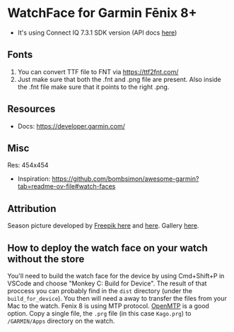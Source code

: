# WatchFace for Garmin Fēnix 8+

* It's using Connect IQ 7.3.1 SDK version (API docs [here](https://developer.garmin.com/connect-iq/api-docs/))

## Fonts

1. You can convert TTF file to FNT via https://ttf2fnt.com/
2. Just make sure that both the .fnt and .png file are present. Also inside the .fnt file make sure that it points to the right .png.

## Resources

* Docs: https://developer.garmin.com/

## Misc

Res: 454x454

* Inspiration: https://github.com/bombsimon/awesome-garmin?tab=readme-ov-file#watch-faces

## Attribution

Season picture developed by [Freepik here](https://www.freepik.com/free-vector/months-year-template-design_33802328.htm#fromView=keyword&page=1&position=12&uuid=9343120e-e1c9-4ccb-873b-1c1bb6aa44f6) and [here](https://www.freepik.com/free-vector/calendar-with-sketchy-seasonal-elements_823715.htm#fromView=keyword&page=1&position=33&uuid=9343120e-e1c9-4ccb-873b-1c1bb6aa44f6). Gallery [here](https://www.freepik.com/free-photos-vectors/months-year-icon).

## How to deploy the watch face on your watch without the store

You'll need to build the watch face for the device by using Cmd+Shift+P in VSCode and choose "Monkey C: Build for Device". The result of that proccess you can probably find in the `dist` directory (under the `build_for_device`). You then will need a away to transfer the files from your Mac to the watch. Fenix 8 is using MTP protocol. [OpenMTP](https://openmtp.ganeshrvel.com/) is a good option. Copy a single file, the `.prg` file (in this case `Kago.prg`) to `/GARMIN/Apps` directory on the watch.
